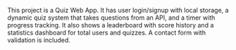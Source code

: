 This project is a Quiz Web App. It has user login/signup with local storage, a dynamic quiz system that takes questions from an API, and a timer with progress tracking. It also shows a leaderboard with score history and a statistics dashboard for total users and quizzes. A contact form with validation is included.
